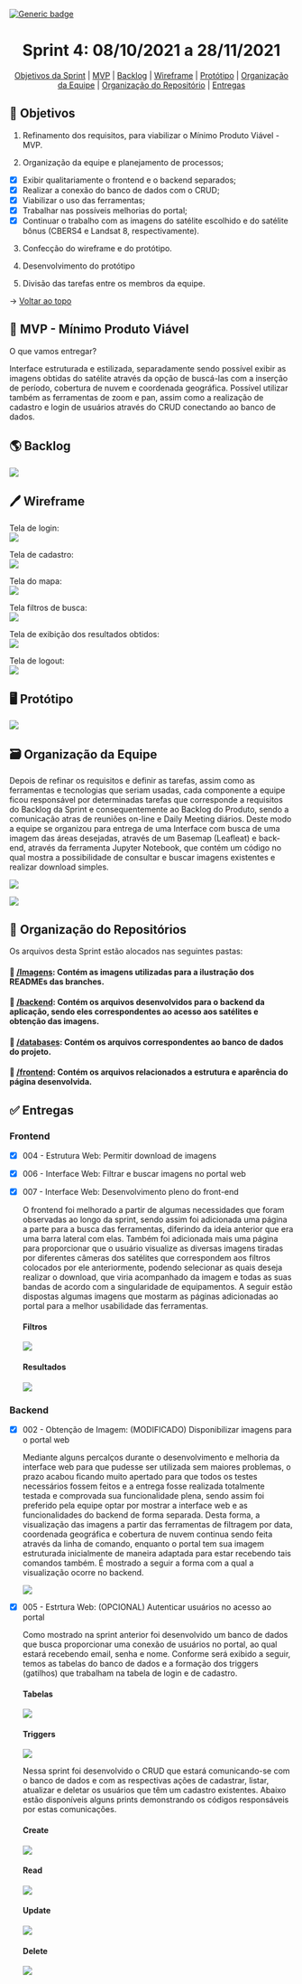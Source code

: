 [![Generic badge](https://img.shields.io/badge/STATUS%20DA%20SPRINT-CONCLUÍDA-green)](https://shields.io/)
<br id="topo">
<h1 align="center"> Sprint 4: 08/10/2021 a 28/11/2021 </h1>
<p align="center"> 
    <a href="#objetivos">Objetivos da Sprint</a> |
    <a href="#mvp">MVP</a> |
    <a href="#backlog">Backlog</a> |
    <a href="#wireframe">Wireframe</a> | 
    <a href="#prototipo">Protótipo</a> | 
    <a href="#org">Organização da Equipe</a> | 
    <a href="#repo">Organização do Repositório</a> |
    <a href="#entregas">Entregas</a> 
 </p>
 
<span id="objetivos">

## 🎯 Objetivos

1. Refinamento dos requisitos, para viabilizar o Mínimo Produto Viável - MVP.

2. Organização da equipe e planejamento de processos;

- [x] Exibir qualitariamente o frontend e o backend separados;
- [x] Realizar a conexão do banco de dados com o CRUD;
- [x] Viabilizar o uso das ferramentas;
- [x] Trabalhar nas possíveis melhorias do portal;
- [x] Continuar o trabalho com as imagens do satélite escolhido e do satélite bônus (CBERS4 e Landsat 8, respectivamente).

3. Confecção do wireframe e do protótipo.

4. Desenvolvimento do protótipo

5. Divisão das tarefas entre os membros da equipe.
 
→ [Voltar ao topo](#topo)

<span id="mvp">

## 🛴 MVP - Mínimo Produto Viável

<p>O que vamos entregar?</p>

 Interface estruturada e estilizada, separadamente sendo possível exibir as imagens obtidas do satélite através da opção de buscá-las com a inserção de período, cobertura de nuvem e coordenada geográfica. Possível utilizar também as ferramentas de zoom e pan, assim como a realização de cadastro e login de usuários através do CRUD conectando ao banco de dados.
    
<span id="backlog">

## 🌎 Backlog

![](https://github.com/grupo-3dsm/Sirius-repoP.I/blob/sprint-4/Imagens/Sprint4-Backlog.png)

<span id="wireframe">

## 🖊️ Wireframe

Tela de login:   
![](https://github.com/grupo-3dsm/Sirius-repoP.I/blob/sprint-4/Imagens/Sprint4-Wireframe-Login.png)

Tela de cadastro:   
![](https://github.com/grupo-3dsm/Sirius-repoP.I/blob/sprint-4/Imagens/Sprint4-Wireframe-Cadastro.png)

Tela do mapa:   
![](https://github.com/grupo-3dsm/Sirius-repoP.I/blob/sprint-4/Imagens/Sprint4-Wireframe-Mapa.png)

Tela filtros de busca:   
![](https://github.com/grupo-3dsm/Sirius-repoP.I/blob/sprint-4/Imagens/Sprint4-Wireframe-Filtros.png)

Tela de exibição dos resultados obtidos:   
![](https://github.com/grupo-3dsm/Sirius-repoP.I/blob/sprint-4/Imagens/Sprint4-Wireframe-Resultados.png)

Tela de logout:   
![](https://github.com/grupo-3dsm/Sirius-repoP.I/blob/sprint-4/Imagens/Sprint4-Wireframe-Logout.png)

<span id="prototipo">

## :desktop_computer: Protótipo

![](https://github.com/grupo-3dsm/Sirius-repoP.I/blob/sprint-4/Imagens/Sprint4-Prototipo.gif)    

<span id="org">

## 🗃️ Organização da Equipe

Depois de refinar os requisitos e definir as tarefas, assim como as ferramentas e tecnologias que seriam usadas, cada componente a equipe ficou responsável por determinadas
tarefas que corresponde a requisitos do Backlog da Sprint e consequentemente ao Backlog do Produto, sendo a comunicação atras de reuniões on-line e Daily Meeting diários.
Deste modo a equipe se organizou para entrega de uma Interface com busca de uma imagem das áreas desejadas, através de um Basemap (Leafleat) e back-end, 
através da ferramenta Jupyter Notebook, que contém um código no qual mostra a possibilidade de consultar e buscar imagens existentes e realizar download simples.

![](https://github.com/grupo-3dsm/Sirius-repoP.I/blob/sprint-4/Imagens/Sprint4-Burndown.png)

![](https://github.com/grupo-3dsm/Sirius-repoP.I/blob/sprint-4/Imagens/Sprint4-Burndown2.png)

<span id="repo">

## :file_folder: Organização do Repositórios 

Os arquivos desta Sprint estão alocados nas seguintes pastas:
#### 📁 <a href="https://github.com/grupo-3dsm/Sirius-repoP.I/tree/sprint-4/Imagens">/Imagens</a>: Contém as imagens utilizadas para a ilustração dos READMEs das branches.
#### 📁 <a href="https://github.com/grupo-3dsm/Sirius-repoP.I/tree/sprint-4/backend">/backend</a>: Contém os arquivos desenvolvidos para o backend da aplicação, sendo eles correspondentes ao acesso aos satélites e obtenção das imagens.
#### 📁 <a href="https://github.com/grupo-3dsm/Sirius-repoP.I/tree/sprint-4/databases">/databases</a>: Contém os arquivos correspondentes ao banco de dados do projeto.
#### 📁 <a href="https://github.com/grupo-3dsm/Sirius-repoP.I/tree/sprint-4/frontend">/frontend</a>: Contém os arquivos relacionados a estrutura e aparência do página desenvolvida.
    
    
    
<span id="entregas">

## :white_check_mark: Entregas
    
### Frontend
    
- [x] 004 - Estrutura Web: Permitir download de imagens
- [x] 006 - Interface Web: Filtrar e buscar imagens no portal web
- [x] 007 - Interface Web: Desenvolvimento pleno do front-end
    
    O frontend foi melhorado a partir de algumas necessidades que foram observadas ao longo da sprint, sendo assim foi adicionada uma página a parte para a busca das ferramentas, diferindo da ideia anterior que era uma barra lateral com elas. Também foi adicionada mais uma página para proporcionar que o usuário visualize as diversas imagens tiradas por diferentes câmeras dos satélites que correspondem aos filtros colocados por ele anteriormente, podendo selecionar as quais deseja realizar o download, que viria acompanhado da imagem e todas as suas bandas de acordo com a singularidade de equipamentos. A seguir estão dispostas algumas imagens que mostarm as páginas adicionadas ao portal para a melhor usabilidade das ferramentas. 
    
    #### Filtros
    
    <img src = "https://github.com/grupo-3dsm/Sirius-repoP.I/blob/sprint-4/Imagens/Sprint4-Wireframe-Filtros.png">
    
    #### Resultados
    
    <img src = "https://github.com/grupo-3dsm/Sirius-repoP.I/blob/sprint-4/Imagens/Sprint4-Wireframe-Resultados.png">
    
### Backend

- [x] 002 - Obtenção de Imagem: (MODIFICADO) Disponibilizar imagens para o portal web
    
    Mediante alguns percalços durante o desenvolvimento e melhoria da interface web para que pudesse ser utilizada sem maiores problemas, o prazo acabou ficando muito apertado para que todos os testes necessários fossem feitos e a entrega fosse realizada totalmente testada e comprovada sua funcionalidade plena, sendo assim foi preferido pela equipe optar por mostrar a interface web e as funcionalidades do backend de forma separada.
    Desta forma, a visualização das imagens a partir das ferramentas de filtragem por data, coordenada geográfica e cobertura de nuvem continua sendo feita através da linha de comando, enquanto o portal tem sua imagem estruturada inicialmente de maneira adaptada para estar recebendo tais comandos também. É mostrado a seguir a forma com a qual a visualização ocorre no backend.
    
    <img src = "https://github.com/grupo-3dsm/Sirius-repoP.I/blob/sprint-1/Imagens/Sprint1-ferramenta-busca.gif">

- [x] 005 - Estrtura Web: (OPCIONAL) Autenticar usuários no acesso ao portal  
    
    Como mostrado na sprint anterior foi desenvolvido um banco de dados que busca proporcionar uma conexão de usuários no portal, ao qual estará recebendo email, senha e nome. Conforme será exibido a seguir, temos as tabelas do banco de dados e a formação dos triggers (gatilhos) que trabalham na tabela de login e de cadastro.
    
    #### Tabelas
    
    <img src = "https://github.com/grupo-3dsm/Sirius-repoP.I/blob/main/Imagens/Sprint3-DataBase-Table.png">
                
    #### Triggers
    
    <img src = "https://github.com/grupo-3dsm/Sirius-repoP.I/blob/main/Imagens/Sprint3-DataBase-Trigger.png">
    
    Nessa sprint foi desenvolvido o CRUD que estará comunicando-se com o banco de dados e com as respectivas ações de cadastrar, listar, atualizar e deletar os usuários que têm um cadastro existentes. Abaixo estão disponíveis alguns prints demonstrando os códigos responsáveis por estas comunicações.
    
    #### Create
    
    <img src = "https://github.com/grupo-3dsm/Sirius-repoP.I/blob/main/Imagens/Sprint4-CRUD-Create.png">
                
    #### Read
    
    <img src = "https://github.com/grupo-3dsm/Sirius-repoP.I/blob/main/Imagens/Sprint4-CRUD-Read.png">
    
    #### Update
    
    <img src = "https://github.com/grupo-3dsm/Sirius-repoP.I/blob/main/Imagens/Sprint4-CRUD-Update.png">
                
    #### Delete
    
    <img src = "https://github.com/grupo-3dsm/Sirius-repoP.I/blob/main/Imagens/Sprint4-CRUD-Delete.png">
    
    




